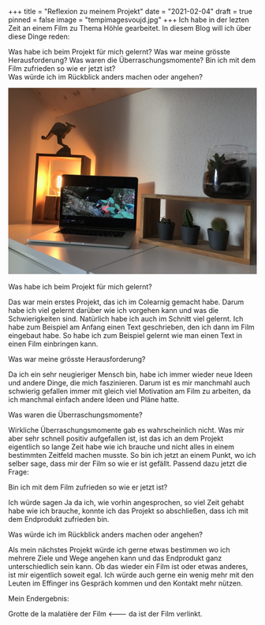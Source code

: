 +++
title = "Reflexion zu meinem Projekt"
date = "2021-02-04"
draft = true
pinned = false
image = "tempimagesvoujd.jpg"
+++
Ich habe in der lezten Zeit an einem Film zu Thema Höhle gearbeitet. In diesem Blog will ich über diese Dinge reden:

Was habe ich beim Projekt für mich gelernt?
Was war meine grösste Herausforderung? 
Was waren die Überraschungsmomente? 
Bin ich mit dem Film zufrieden so wie er jetzt ist?\
Was würde ich im Rückblick anders machen oder angehen? 

![](tempimagesvoujd.jpg)

Was habe ich beim Projekt für mich gelernt?

Das war mein erstes Projekt, das ich im Colearnig gemacht habe. Darum habe ich viel gelernt darüber wie ich vorgehen kann und was die Schwierigkeiten sind. Natürlich habe ich auch im Schnitt viel gelernt. Ich habe zum Beispiel am Anfang einen Text geschrieben, den ich dann im Film eingebaut habe. So habe ich zum Beispiel gelernt wie man einen Text in einen Film einbringen kann. 

Was war meine grösste Herausforderung? 

Da ich ein sehr neugieriger Mensch bin, habe ich immer wieder neue Ideen und andere Dinge, die mich faszinieren. Darum ist es mir manchmahl auch schwierig gefallen immer mit gleich viel Motivation am Film zu arbeiten, da ich manchmal einfach andere Ideen und Pläne hatte.  

Was waren die Überraschungsmomente? 

Wirkliche Überraschungsmomente gab es wahrscheinlich nicht. Was mir aber sehr schnell positiv aufgefallen ist, ist das ich an dem Projekt eigentlich so lange Zeit habe wie ich brauche und nicht alles in einem bestimmten Zeitfeld machen musste. So bin ich jetzt an einem Punkt, wo ich selber sage, dass mir der Film so wie er ist gefällt. Passend dazu jetzt die Frage:

Bin ich mit dem Film zufrieden so wie er jetzt ist?

Ich würde sagen Ja da ich, wie vorhin angesprochen, so viel Zeit gehabt habe wie ich brauche, konnte ich das Projekt so abschließen, dass ich mit dem Endprodukt zufrieden bin.

Was würde ich im Rückblick anders machen oder angehen? 

Als mein nächstes Projekt würde ich gerne etwas bestimmen wo ich mehrere Ziele und Wege angehen kann und das Endprodukt ganz unterschiedlich sein kann. Ob das wieder ein Film ist oder etwas anderes, ist mir eigentlich soweit egal. Ich würde auch gerne ein wenig mehr mit den Leuten im Effinger ins Gespräch kommen und den Kontakt mehr nützen.

Mein Endergebnis:

Grotte de la malatière der Film <--- da ist der Film verlinkt.